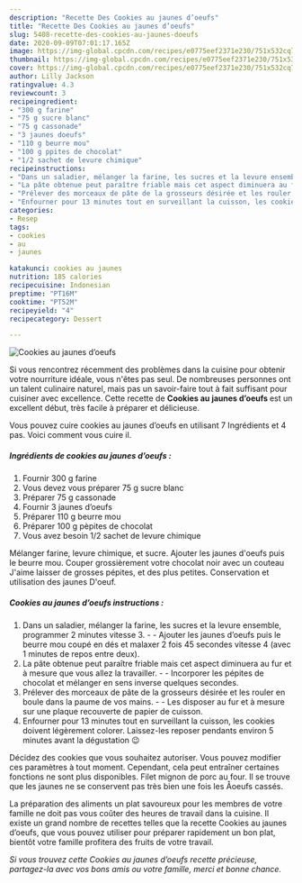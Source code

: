 ```yaml
---
description: "Recette Des Cookies au jaunes d’oeufs"
title: "Recette Des Cookies au jaunes d’oeufs"
slug: 5408-recette-des-cookies-au-jaunes-doeufs
date: 2020-09-09T07:01:17.165Z
image: https://img-global.cpcdn.com/recipes/e0775eef2371e230/751x532cq70/cookies-au-jaunes-doeufs-photo-principale-de-la-recette.jpg
thumbnail: https://img-global.cpcdn.com/recipes/e0775eef2371e230/751x532cq70/cookies-au-jaunes-doeufs-photo-principale-de-la-recette.jpg
cover: https://img-global.cpcdn.com/recipes/e0775eef2371e230/751x532cq70/cookies-au-jaunes-doeufs-photo-principale-de-la-recette.jpg
author: Lilly Jackson
ratingvalue: 4.3
reviewcount: 3
recipeingredient:
- "300 g farine"
- "75 g sucre blanc"
- "75 g cassonade"
- "3 jaunes doeufs"
- "110 g beurre mou"
- "100 g ppites de chocolat"
- "1/2 sachet de levure chimique"
recipeinstructions:
- "Dans un saladier, mélanger la farine, les sucres et la levure ensemble, programmer 2 minutes vitesse 3.  Ajouter les jaunes d’oeufs puis le beurre mou coupé en dés et malaxer 2 fois 45 secondes vitesse 4 (avec 1 minutes de repos entre deux)."
- "La pâte obtenue peut paraître friable mais cet aspect diminuera au fur et à mesure que vous allez la travailler.  Incorporer les pépites de chocolat et mélanger en sens inverse quelques secondes."
- "Prélever des morceaux de pâte de la grosseurs désirée et les rouler en boule dans la paume de vos mains.  Les disposer au fur et à mesure sur une plaque recouverte de papier de cuisson."
- "Enfourner pour 13 minutes tout en surveillant la cuisson, les cookies doivent légèrement colorer. Laissez-les reposer pendants environ 5 minutes avant la dégustation 😉"
categories:
- Resep
tags:
- cookies
- au
- jaunes

katakunci: cookies au jaunes 
nutrition: 185 calories
recipecuisine: Indonesian
preptime: "PT16M"
cooktime: "PT52M"
recipeyield: "4"
recipecategory: Dessert

---
```



![Cookies au jaunes d’oeufs](https://img-global.cpcdn.com/recipes/e0775eef2371e230/751x532cq70/cookies-au-jaunes-doeufs-photo-principale-de-la-recette.jpg)

Si vous rencontrez récemment des problèmes dans la cuisine pour obtenir votre nourriture idéale, vous n'êtes pas seul. De nombreuses personnes ont un talent culinaire naturel, mais pas un savoir-faire tout à fait suffisant pour cuisiner avec excellence. Cette recette de <strong> Cookies au jaunes d’oeufs </strong> est un excellent début, très facile à préparer et délicieuse.

<!--inarticleads1-->

Vous pouvez cuire cookies au jaunes d’oeufs en utilisant 7 Ingrédients et 4 pas. Voici comment vous cuire il.

##### Ingrédients de cookies au jaunes d’oeufs :

1. Fournir 300 g farine
1. Vous devez vous préparer 75 g sucre blanc
1. Préparer 75 g cassonade
1. Fournir 3 jaunes d’oeufs
1. Préparer 110 g beurre mou
1. Préparer 100 g pèpites de chocolat
1. Vous avez besoin 1/2 sachet de levure chimique


Mélanger farine, levure chimique, et sucre. Ajouter les jaunes d&#39;oeufs puis le beurre mou. Couper grossièrement votre chocolat noir avec un couteau J&#39;aime laisser de grosses pépites, et des plus petites. Conservation et utilisation des jaunes D&#39;oeuf. 

<!--inarticleads2-->

##### Cookies au jaunes d’oeufs instructions :

1. Dans un saladier, mélanger la farine, les sucres et la levure ensemble, programmer 2 minutes vitesse 3. -  - Ajouter les jaunes d’oeufs puis le beurre mou coupé en dés et malaxer 2 fois 45 secondes vitesse 4 (avec 1 minutes de repos entre deux).
1. La pâte obtenue peut paraître friable mais cet aspect diminuera au fur et à mesure que vous allez la travailler. -  - Incorporer les pépites de chocolat et mélanger en sens inverse quelques secondes.
1. Prélever des morceaux de pâte de la grosseurs désirée et les rouler en boule dans la paume de vos mains. -  - Les disposer au fur et à mesure sur une plaque recouverte de papier de cuisson.
1. Enfourner pour 13 minutes tout en surveillant la cuisson, les cookies doivent légèrement colorer. Laissez-les reposer pendants environ 5 minutes avant la dégustation 😉


Décidez des cookies que vous souhaitez autoriser. Vous pouvez modifier ces paramètres à tout moment. Cependant, cela peut entraîner certaines fonctions ne sont plus disponibles. Filet mignon de porc au four. Il se trouve que les jaunes ne se conservent pas très bien une fois les Åoeufs cassés. 

<!--inarticleads1-->

<p>
La préparation des aliments un plat savoureux pour les membres de votre famille ne doit pas vous coûter des heures de travail dans la cuisine. Il existe un grand nombre de recettes telles que la recette Cookies au jaunes d’oeufs, que vous pouvez utiliser pour préparer rapidement un bon plat, bientôt votre famille profitera des fruits de votre travail.
</p>

<p>
<i>Si vous trouvez cette Cookies au jaunes d’oeufs recette précieuse, partagez-la avec vos bons amis ou votre famille, merci et bonne chance.</i>
</p>
